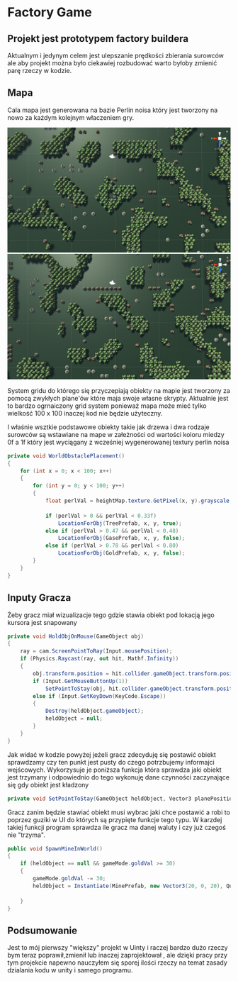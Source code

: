 # Factory Game
## Projekt jest prototypem factory buildera
Aktualnym i jedynym celem jest ulepszanie prędkości zbierania surowców
ale aby projekt można było ciekawiej rozbudować warto byłoby zmienić parę
rzeczy w kodzie.
## Mapa
Cala mapa jest generowana na bazie Perlin noisa który jest tworzony na nowo
za każdym kolejnym właczeniem gry.

![](GitImage/MapGenIMage.PNG)
![](GitImage/MapGenIMageV3.PNG)


System gridu do którego się przyczepiają obiekty na mapie jest tworzony
za pomocą zwykłych plane'ów które maja swoje własne skrypty.
Aktualnie jest to bardzo ogrnaiczony grid system ponieważ
mapa może mieć tylko wielkość 
100 x 100 inaczej kod nie będzie
użyteczny.


I właśnie wsztkie podstawowe obiekty takie jak drzewa i dwa rodzaje surowców są
wstawiane na mape w załeżności od wartości koloru miedzy 
0f a 1f który jest wyciągany
z wcześniej wygenerowanej textury perlin noisa
```csharp
private void WorldObstaclePlacement()
{
    for (int x = 0; x < 100; x++)
    {
        for (int y = 0; y < 100; y++)
        {
            float perlVal = heightMap.texture.GetPixel(x, y).grayscale;

            if (perlVal > 0 && perlVal < 0.33f)
                LocationForObj(TreePrefab, x, y, true);
            else if (perlVal > 0.47 && perlVal < 0.48)
                LocationForObj(GasePrefab, x, y, false);
            else if (perlVal > 0.78 && perlVal < 0.80)
                LocationForObj(GoldPrefab, x, y, false);
        }
    }
}
```

## Inputy Gracza

Żeby gracz miał wizualizacje tego gdzie stawia obiekt
pod lokacją jego kursora jest snapowany 

```csharp
private void HoldObjOnMouse(GameObject obj)
{
    ray = cam.ScreenPointToRay(Input.mousePosition);
    if (Physics.Raycast(ray, out hit, Mathf.Infinity))
    {
        obj.transform.position = hit.collider.gameObject.transform.position;
        if (Input.GetMouseButtonUp(1))
            SetPointToStay(obj, hit.collider.gameObject.transform.position);
        else if (Input.GetKeyDown(KeyCode.Escape))
        {
            Destroy(heldObject.gameObject);
            heldObject = null;
        }
    }
}
```
Jak widać w kodzie powyżej jeżeli gracz zdecyduję się postawić obiekt
sprawdzamy czy ten punkt jest pusty do czego potrzbujemy informajci wejścowych.
Wykorzysuje je poniższa funkcja która sprawdza jaki obiekt jest trzymany
i odpowiednio do tego wykonuję dane czynności zaczynające się gdy obiekt jest
kładzony

```csharp
private void SetPointToStay(GameObject heldObject, Vector3 planePosition);
```

Gracz zanim będzie stawiać obiekt musi wybrac jaki chce
postawić a robi to poprzez guziki w UI do których 
są przypięte funkcje tego typu. W karzdej takiej 
funkcji program sprawdza ile gracz ma danej waluty
i czy już czegoś nie "trzyma".

```csharp
public void SpawnMineInWorld()
{
    if (heldObject == null && gameMode.goldVal >= 30)
    {
        gameMode.goldVal -= 30;
        heldObject = Instantiate(MinePrefab, new Vector3(20, 0, 20), Quaternion.identity);

    }
}
```
## Podsumowanie 
Jest to mój pierwszy "większy" projekt w Uinty i raczej bardzo dużo rzeczy bym teraz poprawił,zmienił
lub inaczej zaprojektował , ale dzięki pracy przy tym projekcie napewno nauczyłem się sporej ilości rzeczy 
na temat zasady dzialania kodu w unity i samego programu.






 

